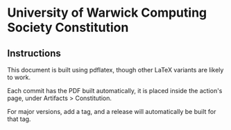 # University of Warwick Computing Society Constitution

## Instructions

This document is built using pdflatex, though other LaTeX variants are likely to work.

Each commit has the PDF built automatically, it is placed inside the action's page, under Artifacts > Constitution. 

For major versions, add a tag, and a release will automatically be built for that tag.

